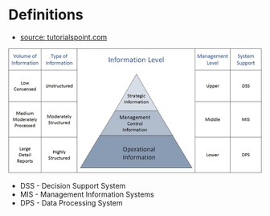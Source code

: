# Definitions

- [source: tutorialspoint.com](https://www.tutorialspoint.com/system_analysis_and_design/index.htm)

![](files/information_category.jpg)

- DSS - Decision Support System
- MIS - Management Information Systems
- DPS - Data Processing System